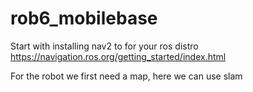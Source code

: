 # rob6_mobilebase

Start with installing nav2 to for your ros distro
https://navigation.ros.org/getting_started/index.html


For the robot we first need a map, here we can use slam
